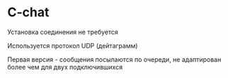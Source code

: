 # C-chat
Установка соединения не требуется

Используется протокол UDP (дейтаграмм)

Первая версия - сообщения посылаются по очереди, не адаптирован более чем для двух подключившихся
